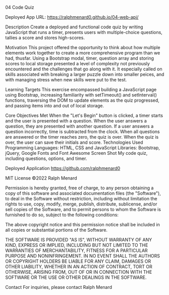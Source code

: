 04 Code Quiz

Deployed App URL:
https://ralphmenard0.github.io/04-web-api/

Description
Create a deployed and functional code quiz by writing JavaScript that runs a timer, presents users with multiple-choice questions, tallies a score and stores high-scores.

Motivation
This project offered the opportunity to think about how multiple elements work together to create a more comprehensive program than we had, thusfar. Using a Bootstrap modal, timer, question array and storing scores to local storage presented a level of complexity not previously encountered and the challenges that go along with it. It especially called on skills associated with breaking a larger puzzle down into smaller peices, and with managing stress when new skills were put to the test.

Learning Targets
This exercise encompassed building a JavaScript page using Bootstrap, increasing familiarity with setTimeout() and setInterval() functions, traversing the DOM to update elements as the quiz progressed, and passing items into and out of local storage.

Core Objectives Met
When the "Let's Begin" button is clicked, a timer starts and the user is presented with a question.
When the user answers a question, they are presented with another question.
If a user answers a question incorrectly, time is subtracted from the clock.
When all questions are answered or the timer reaches zero, the quiz is over.
When the quiz is over, the user can save their initials and score.
Technologies Used
Programming Languages: HTML, CSS and JavaScript
Libraries: Bootstrap, jQuery, Google Fonts and Font Awesome
Screen Shot
My code quiz, including questions, options, and timer.

Deployed Application
https://github.com/ralphmenard0

MIT License
©2022 Ralph Menard

Permission is hereby granted, free of charge, to any person obtaining a copy of this software and associated documentation files (the "Software"), to deal in the Software without restriction, including without limitation the rights to use, copy, modify, merge, publish, distribute, sublicense, and/or sell copies of the Software, and to permit persons to whom the Software is furnished to do so, subject to the following conditions:

The above copyright notice and this permission notice shall be included in all copies or substantial portions of the Software.

THE SOFTWARE IS PROVIDED "AS IS", WITHOUT WARRANTY OF ANY KIND, EXPRESS OR IMPLIED, INCLUDING BUT NOT LIMITED TO THE WARRANTIES OF MERCHANTABILITY, FITNESS FOR A PARTICULAR PURPOSE AND NONINFRINGEMENT. IN NO EVENT SHALL THE AUTHORS OR COPYRIGHT HOLDERS BE LIABLE FOR ANY CLAIM, DAMAGES OR OTHER LIABILITY, WHETHER IN AN ACTION OF CONTRACT, TORT OR OTHERWISE, ARISING FROM, OUT OF OR IN CONNECTION WITH THE SOFTWARE OR THE USE OR OTHER DEALINGS IN THE SOFTWARE.

Contact
For inquiries, please contact Ralph Menard
